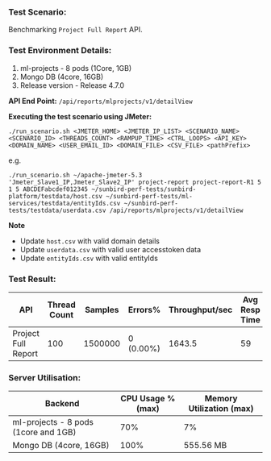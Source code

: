 ### Test Scenario:
Benchmarking `Project Full Report` API.

### Test Environment Details:
1. ml-projects - 8 pods (1Core, 1GB) 
2. Mongo DB (4core, 16GB)
3. Release version - Release 4.7.0

**API End Point:** `/api/reports/mlprojects/v1/detailView`

**Executing the test scenario using JMeter:**

```./run_scenario.sh <JMETER_HOME> <JMETER_IP_LIST> <SCENARIO_NAME> <SCENARIO_ID> <THREADS_COUNT> <RAMPUP_TIME> <CTRL_LOOPS> <API_KEY> <DOMAIN_NAME> <USER_EMAIL_ID> <DOMAIN_FILE> <CSV_FILE> <pathPrefix> ```

e.g.

```./run_scenario.sh ~/apache-jmeter-5.3 'Jmeter_Slave1_IP,Jmeter_Slave2_IP' project-report project-report-R1 5 1 5 ABCDEFabcdef012345 ~/sunbird-perf-tests/sunbird-platform/testdata/host.csv ~/sunbird-perf-tests/ml-services/testdata/entityIds.csv ~/sunbird-perf-tests/testdata/userdata.csv /api/reports/mlprojects/v1/detailView ```

**Note**
- Update `host.csv` with valid domain details
- Update `userdata.csv` with valid user accesstoken data
- Update `entityIds.csv` with valid entityIds


### Test Result:
| API           | Thread Count  | Samples  | Errors%   | Throughput/sec  |Avg Resp Time  |   95th pct  |  99th pct   |
| ------------- | ------------- | -------- | --------- | --------------- |---------------|-------------|-------------|
| Project Full Report  | 100        |  1500000  | 0 (0.00%) | 1643.5       |     59    |   103    |	150|


### Server Utilisation:
| Backend          | CPU Usage %(max) | Memory Utilization (max) |
| ------------- | ------------- |------------- |
|ml-projects - 8 pods (1core and 1GB)|70%|7%|
|Mongo DB (4core, 16GB)| 100%|555.56 MB|
